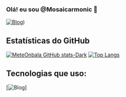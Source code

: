 ### Olá! eu sou @Mosaicarmonic 👋
[![Blog](https://img.shields.io/badge/LinkedIn-0077B5?style=for-the-badge&logo=linkedin&logoColor=white)](https://www.linkedin.com/in/gustag7999/))
## Estatísticas do GitHub
[![MeteOnbala GitHub stats-Dark](https://github-readme-stats.vercel.app/api?username=Mosaicarmonic&show_icons=true&theme=tokyonight)](https://github.com/Mosaicarmonic)
[![Top Langs](https://github-readme-stats.vercel.app/api/top-langs/?username=Mosaicarmonic&layout=donut)](https://github.com/Mosaicarmonic)
## Tecnologias que uso:
[![Blog](https://img.shields.io/badge/Python-3776AB?style=for-the-badge&logo=python&logoColor=white)]
